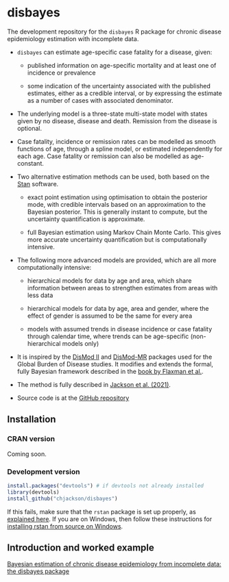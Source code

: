 disbayes
======

The development repository for the `disbayes` R package for chronic disease epidemiology estimation with incomplete data. 

* `disbayes` can estimate age-specific case fatality for a disease, given:

  - published information on age-specific mortality and at least one of incidence or prevalence

  - some indication of the uncertainty associated with the published estimates, either as a credible interval, or by expressing the estimate as a number of cases with associated denominator. 
  
* The underlying model is a three-state multi-state model with states given by no disease, disease and death.  Remission from the disease is optional.

* Case fatality, incidence or remission rates can be modelled as smooth functions of age, through a spline model, or estimated independently for each age.  Case fatality or remission can also be modelled as age-constant.

* Two alternative estimation methods can be used, both based on the [Stan](https://mc-stan.org) software.

	- exact point estimation using optimisation to obtain the posterior mode, with credible intervals based on an approximation to the Bayesian posterior.  This is generally instant to compute, but the uncertainty quantification is approximate. 

	- full Bayesian estimation using Markov Chain Monte Carlo.  This gives more accurate uncertainty quantification but is computationally intensive. 

* The following more advanced models are provided, which are all more computationally intensive:

  - hierarchical models for data by age and area, which share information between areas to strengthen estimates from areas with less data
  
  - hierarchical models for data by age, area and gender, where the effect of gender is assumed to be the same for every area
  
  - models with assumed trends in disease incidence or case fatality through calendar time, where trends can be age-specific (non-hierarchical models only)

* It is inspired by the [DisMod II](https://www.epigear.com/index_files/dismod_ii.html) and [DisMod-MR](https://github.com/ihmeuw/dismod_mr) packages used for the Global Burden of Disease studies.   It modifies and extends the formal, fully Bayesian framework described in the [book by Flaxman et al.](https://uwapress.uw.edu/book/9780295991849/an-integrative-metaregression-framework-for-descriptive-epidemiology/). 

* The method is fully described in [Jackson et al. (2021)](https://arxiv.org/abs/2111.14100).

* Source code is at the [GitHub repository](https://github.com/chjackson/disbayes)

## Installation

### CRAN version

Coming soon.


### Development version 

```r
install.packages("devtools") # if devtools not already installed
library(devtools)
install_github("chjackson/disbayes")
 ```

If this fails, make sure that the `rstan` package is set up properly, as [explained here](https://github.com/stan-dev/rstan/wiki/RStan-Getting-Started).  If you are on Windows, then follow these instructions for [installing rstan from source on Windows](https://github.com/stan-dev/rstan/wiki/Configuring-C---Toolchain-for-Windows).


## Introduction and worked example

[Bayesian estimation of chronic disease epidemiology from incomplete data: the disbayes package](https://chjackson.github.io/disbayes/articles/disbayes.html)
